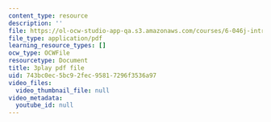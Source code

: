 ```yaml
---
content_type: resource
description: ''
file: https://ol-ocw-studio-app-qa.s3.amazonaws.com/courses/6-046j-introduction-to-algorithms-sma-5503-fall-2005/743bc0ec5bc92fec95817296f3536a97_JZHBa-rLrBA.pdf
file_type: application/pdf
learning_resource_types: []
ocw_type: OCWFile
resourcetype: Document
title: 3play pdf file
uid: 743bc0ec-5bc9-2fec-9581-7296f3536a97
video_files:
  video_thumbnail_file: null
video_metadata:
  youtube_id: null
---
```

